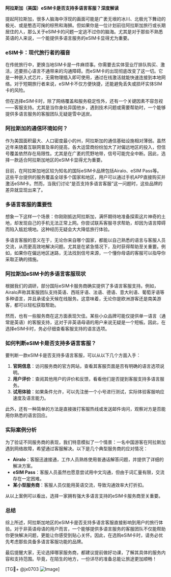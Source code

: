 **阿拉斯加（美国）eSIM卡是否支持多语言客服？深度解读**

提起阿拉斯加，很多人脑海中浮现的画面可能是广袤无垠的冰川、北极光下舞动的极光、或是憨态可掬的棕熊和海狮。但如果你是一位计划前往阿拉斯加旅行或长期居住的人，那么关于eSIM卡的问题一定逃不过你的脑海。尤其是对于那些不熟悉英语的人来说，一个能提供多语言服务的eSIM卡显得尤为重要。

### eSIM卡：现代旅行者的福音

在传统旅行中，更换当地SIM卡是一件麻烦事。你需要去实体营业厅排队购买、激活，还要担心语言不通带来的沟通障碍。而eSIM卡的出现彻底改变了这一切。它是一种嵌入式芯片，无需物理插入即可使用，通过在线激活就能快速连接到本地网络。对于短期旅行者来说，eSIM卡不仅方便快捷，还能避免丢失或损坏实体SIM卡的风险。

但在选择eSIM卡时，除了网络覆盖和服务稳定性外，还有一个关键因素不容忽视——客服支持。尤其是当你身处异国他乡，遇到技术问题或需要帮助时，一个能够提供多语言服务的客服团队无疑是雪中送炭。

### 阿拉斯加的通信环境如何？

作为美国面积最大、人口密度最小的州，阿拉斯加的通信基础设施相对薄弱。虽然近年来随着互联网普及率的提高，各大运营商纷纷加大了对偏远地区的投入，但信号覆盖依然存在局限性。尤其是在广袤的荒野地带，信号可能完全中断。因此，选择一款适合阿拉斯加地区的eSIM卡显得尤为重要。

目前，在阿拉斯加地区较为知名的国际eSIM卡品牌包括Airalo、eSIM Pass等。这些平台提供的服务覆盖全球多个国家和地区，用户可以通过手机APP直接购买并激活eSIM卡。然而，当我们讨论“是否支持多语言客服”这一问题时，这些品牌的差异就显现出来了。

### 多语言客服的重要性

想象一下这样一个场景：你刚刚抵达阿拉斯加，满怀期待地准备探索这片神奇的土地，却发现自己的手机无法正常上网。你尝试联系客服寻求帮助，却因为语言障碍而陷入尴尬境地。这种经历无疑会大大降低旅行体验。

多语言客服的意义在于，无论你来自哪个国家，都能以自己熟悉的语言与客服人员交流，从而更高效地解决问题。尤其是在紧急情况下，及时获得帮助至关重要。例如，如果你在偏远地区迷路，无法找到信号来源，一个懂你母语的客服可以指导你采取正确的措施。

### 阿拉斯加eSIM卡的多语言客服现状

根据我们的调研，部分国际eSIM卡服务商确实提供了多语言客服支持。例如，Airalo声称其客服团队支持英语、西班牙语、法语、德语、意大利语、葡萄牙语等多种语言，并且承诺全天候在线服务。这意味着，无论你是欧洲游客还是南美游客，都可以轻松获取帮助。

然而，也有一些服务商在这方面表现欠佳。某些小众品牌可能仅提供单一语言（通常是英语）的客服支持，这对于非英语母语的用户来说无疑是一个短板。因此，在选择eSIM卡时，务必仔细查看客服支持的语言选项。

### 如何判断eSIM卡是否支持多语言客服？

要判断一款eSIM卡是否支持多语言客服，可以从以下几个方面入手：

1. **官网信息**：访问服务商的官方网站，查看其客服页面是否有明确的语言选项说明。
2. **用户评价**：查阅其他用户的评价和反馈，看看他们是否提到客服支持多语言服务。
3. **试用体验**：如果条件允许，可以先注册一个小号进行测试，实际体验客服响应速度及语言能力。

此外，还有一种简单的方法是直接拨打客服热线或发送邮件询问，观察对方是否能用你熟悉的语言回应。

### 实际案例分析

为了验证不同服务商的表现，我们特意模拟了一个情景：一名中国游客在阿拉斯加遇到网络故障，希望通过客服解决。以下是几个典型服务商的应对情况：

- **Airalo**：客服迅速接通，工作人员熟练使用普通话解答问题，并提供了详细的解决方案。
- **eSIM Pass**：客服人员虽然也愿意尝试用中文沟通，但由于词汇量有限，交流存在一定困难。
- **某小型服务商**：客服人员仅能用英语交流，导致沟通效率大打折扣。

从以上案例可以看出，选择一家拥有强大多语言支持的eSIM卡服务商至关重要。

### 总结

综上所述，阿拉斯加地区的eSIM卡是否支持多语言客服直接影响到用户的旅行体验。对于非英语母语的用户而言，一个能够提供多语言服务的客服团队不仅能帮助你更快解决问题，更能让你感受到贴心关怀。因此，在选购eSIM卡时，请务必优先考虑那些具备多语言客服功能的品牌。

最后提醒大家，无论选择哪家服务商，都建议提前做好功课，了解其具体的服务内容和支持范围。毕竟，在陌生的地方，一份详尽的准备总能让旅途更加顺畅！

[TG💪+ @jx0703 ![Image](https://github.com/user-attachments/assets/dbca1d08-cadb-493c-b0ec-ad6f7a83f270)]